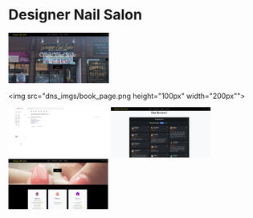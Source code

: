 # Designer Nail Salon 

<img src="dns_imgs/home_page.png" height="100px" width="200px">

<img src="dns_imgs/book_page.png height="100px" width="200px"">

<img src="dns_imgs/gmail.png" height="100px" width="200px">

<img src="dns_imgs/reviews.png" height="100px" width="200px">

<img src="dns_imgs/services.png" height="100px" width="200px">
